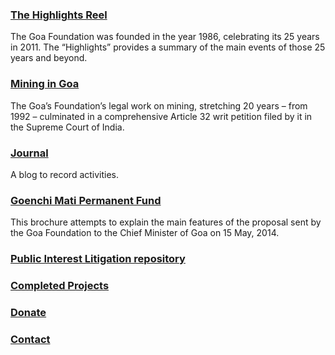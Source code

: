 ### [The Highlights Reel](/timeline)

The Goa Foundation was founded in the year 1986, celebrating its 25 years in 2011. The “Highlights” provides a summary of the main events of those 25 years and beyond.

### [Mining in Goa](/mining)

The Goa’s Foundation’s legal work on mining, stretching 20 years – from 1992 – culminated in a comprehensive Article 32 writ petition filed by it in the Supreme Court of India.

### [Journal](/journal/)

A blog to record activities.

### [Goenchi Mati Permanent Fund](/gmpf)

This brochure attempts to explain the main features of the proposal sent by the Goa Foundation to the Chief Minister of Goa on 15 May, 2014.

### [Public Interest Litigation repository](#)

### [Completed Projects](/completed-projects)

### [Donate](/donate)

### [Contact](/contact)
